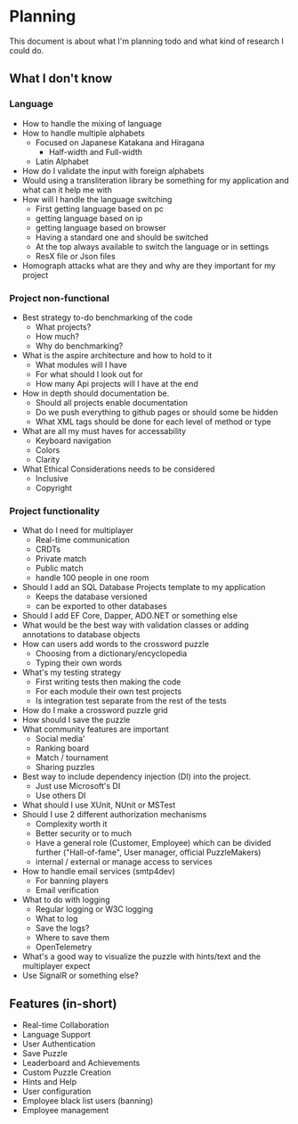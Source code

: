 # Planning

This document is about what I'm planning todo and what kind of research I could do.

## What I don't know

### Language

- How to handle the mixing of language
- How to handle multiple alphabets
  - Focused on Japanese Katakana and Hiragana
    - Half-width and Full-width
  - Latin Alphabet
- How do I validate the input with foreign alphabets
- Would using a transliteration library be something for my application and what can it help me with
- How will I handle the language switching
  - First getting language based on pc
  - getting language based on ip
  - getting language based on browser
  - Having a standard one and should be switched
  - At the top always available to switch the language or in settings
  - ResX file or Json files
- Homograph attacks what are they and why are they important for my project

### Project non-functional

- Best strategy to-do benchmarking of the code
  - What projects?
  - How much?
  - Why do benchmarking?
- What is the aspire architecture and how to hold to it
  - What modules will I have
  - For what should I look out for
  - How many Api projects will I have at the end
- How in depth should documentation be.
  - Should all projects enable documentation
  - Do we push everything to github pages or should some be hidden
  - What XML tags should be done for each level of method or type
- What are all my must haves for accessability
  - Keyboard navigation
  - Colors
  - Clarity
- What Ethical Considerations needs to be considered
  - Inclusive
  - Copyright

### Project functionality

- What do I need for multiplayer
  - Real-time communication
  - CRDTs
  - Private match
  - Public match
  - handle 100 people in one room
- Should I add an SQL Database Projects template to my application
  - Keeps the database versioned
  - can be exported to other databases
- Should I add EF Core, Dapper, ADO.NET or something else
- What would be the best way with validation classes or adding annotations to database objects
- How can users add words to the crossword puzzle
  - Choosing from a dictionary/encyclopedia
  - Typing their own words
- What's my testing strategy
  - First writing tests then making the code
  - For each module their own test projects
  - Is integration test separate from the rest of the tests
- How do I make a crossword puzzle grid
- How should I save the puzzle
- What community features are important
  - Social media'
  - Ranking board
  - Match / tournament
  - Sharing puzzles
- Best way to include dependency injection (DI) into the project.
  - Just use Microsoft's DI
  - Use others DI
- What should I use XUnit, NUnit or MSTest
- Should I use 2 different authorization mechanisms
  - Complexity worth it
  - Better security or to much
  - Have a general role (Customer, Employee) which can be divided further ("Hall-of-fame", User manager, official PuzzleMakers)
  - internal / external or manage access to services
- How to handle email services (smtp4dev)
  - For banning players
  - Email verification
- What to do with logging
  - Regular logging or W3C logging
  - What to log
  - Save the logs?
  - Where to save them
  - OpenTelemetry
- What's a good way to visualize the puzzle with hints/text and the multiplayer expect
- Use SignalR or something else?

## Features (in-short)

- Real-time Collaboration
- Language Support
- User Authentication
- Save Puzzle
- Leaderboard and Achievements
- Custom Puzzle Creation
- Hints and Help
- User configuration
- Employee black list users (banning)
- Employee management
